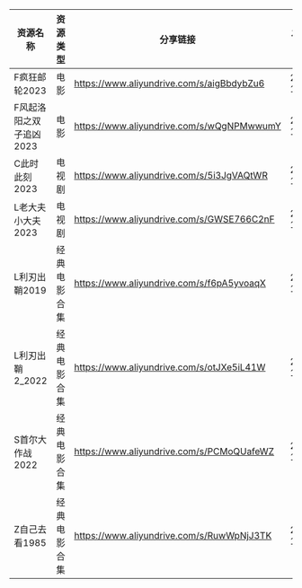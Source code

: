| 资源名称           | 资源类型   | 分享链接                                      | 发布时间       |
| -------------- | ------ | ----------------------------------------- | ---------- |
| F疯狂邮轮2023      | 电影     | https://www.aliyundrive.com/s/aigBbdybZu6 | 2023-11-16 |
| F风起洛阳之双子追凶2023 | 电影     | https://www.aliyundrive.com/s/wQgNPMwwumY | 2023-11-16 |
| C此时此刻2023      | 电视剧    | https://www.aliyundrive.com/s/5i3JgVAQtWR | 2023-11-16 |
| L老大夫小大夫2023    | 电视剧    | https://www.aliyundrive.com/s/GWSE766C2nF | 2023-11-16 |
| L利刃出鞘2019      | 经典电影合集 | https://www.aliyundrive.com/s/f6pA5yvoaqX | 2023-11-16 |
| L利刃出鞘2_2022    | 经典电影合集 | https://www.aliyundrive.com/s/otJXe5iL41W | 2023-11-16 |
| S首尔大作战2022     | 经典电影合集 | https://www.aliyundrive.com/s/PCMoQUafeWZ | 2023-11-16 |
| Z自己去看1985      | 经典电影合集 | https://www.aliyundrive.com/s/RuwWpNjJ3TK | 2023-11-16 |
